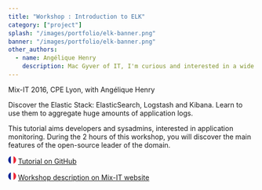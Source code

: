 ```yaml
---
title: "Workshop : Introduction to ELK"
category: ["project"]
splash: "/images/portfolio/elk-banner.png"
banner: "/images/portfolio/elk-banner.png"
other_authors:
  - name: Angélique Henry
    description: Mac Gyver of IT, I'm curious and interested in a wide variety of subjects. I like to mix tools to achieve my goals.
---
```


Mix-IT 2016, CPE Lyon, with Angélique Henry

Discover the Elastic Stack: ElasticSearch, Logstash and Kibana.
Learn to use them to aggregate huge amounts of application logs.

This tutorial aims developers and sysadmins, interested in application monitoring.
During the 2 hours of this workshop, you will discover the main features of the open-source leader of the domain.

![French flag](/images/fr-16.png) <span class="fab fa-github"></span> [Tutorial on GitHub](http://clvi.github.io/atelier-duchess-elk/)

![French flag](/images/fr-16.png) [Workshop description on Mix-IT website](https://mixitconf.org/2016/claire-villard-angelique-henry-workshop---introduction-a-elk#)



